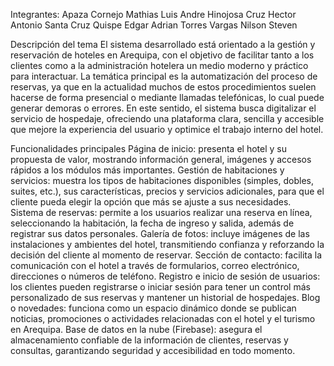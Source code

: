 Integrantes:
Apaza Cornejo Mathias Luis Andre
Hinojosa Cruz Hector Antonio
Santa Cruz Quispe Edgar Adrian
Torres Vargas Nilson Steven

Descripción del tema
El sistema desarrollado está orientado a la gestión y reservación de hoteles en Arequipa, con el objetivo de facilitar tanto a los clientes como a la administración hotelera un medio moderno y práctico para interactuar. La temática principal es la automatización del proceso de reservas, ya que en la actualidad muchos de estos procedimientos suelen hacerse de forma presencial o mediante llamadas telefónicas, lo cual puede generar demoras o errores. En este sentido, el sistema busca digitalizar el servicio de hospedaje, ofreciendo una plataforma clara, sencilla y accesible que mejore la experiencia del usuario y optimice el trabajo interno del hotel.

Funcionalidades principales
Página de inicio: presenta el hotel y su propuesta de valor, mostrando información general, imágenes y accesos rápidos a los módulos más importantes.
Gestión de habitaciones y servicios: muestra los tipos de habitaciones disponibles (simples, dobles, suites, etc.), sus características, precios y servicios adicionales, para que el cliente pueda elegir la opción que más se ajuste a sus necesidades.
Sistema de reservas: permite a los usuarios realizar una reserva en línea, seleccionando la habitación, la fecha de ingreso y salida, además de registrar sus datos personales.
Galería de fotos: incluye imágenes de las instalaciones y ambientes del hotel, transmitiendo confianza y reforzando la decisión del cliente al momento de reservar.
Sección de contacto: facilita la comunicación con el hotel a través de formularios, correo electrónico, direcciones o números de teléfono.
Registro e inicio de sesión de usuarios: los clientes pueden registrarse o iniciar sesión para tener un control más personalizado de sus reservas y mantener un historial de hospedajes.
Blog o novedades: funciona como un espacio dinámico donde se publican noticias, promociones o actividades relacionadas con el hotel y el turismo en Arequipa.
Base de datos en la nube (Firebase): asegura el almacenamiento confiable de la información de clientes, reservas y consultas, garantizando seguridad y accesibilidad en todo momento.
